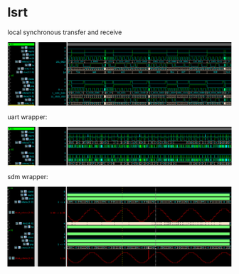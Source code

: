 # lsrt
local synchronous transfer and receive 

![format](https://github.com/BHa2R00/lsrt/blob/main/20240415025620_1285x363_scrot.png)

uart wrapper:

![format](https://github.com/BHa2R00/lsrt/blob/main/20240415124836_1284x219_scrot.png)

sdm wrapper:

![format](https://github.com/BHa2R00/lsrt/blob/main/20240416015247_1284x458_scrot.png)
